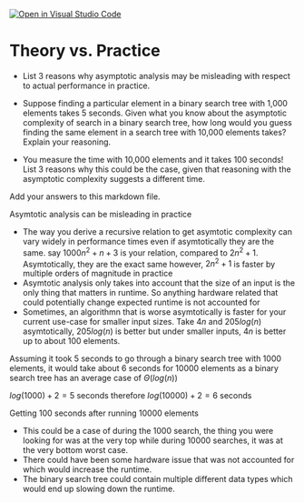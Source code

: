 [![Open in Visual Studio Code](https://classroom.github.com/assets/open-in-vscode-718a45dd9cf7e7f842a935f5ebbe5719a5e09af4491e668f4dbf3b35d5cca122.svg)](https://classroom.github.com/online_ide?assignment_repo_id=11754416&assignment_repo_type=AssignmentRepo)
# Theory vs. Practice

- List 3 reasons why asymptotic analysis may be misleading with respect to
  actual performance in practice.

- Suppose finding a particular element in a binary search tree with 1,000
  elements takes 5 seconds. Given what you know about the asymptotic complexity
  of search in a binary search tree, how long would you guess finding the same
  element in a search tree with 10,000 elements takes? Explain your reasoning.

- You measure the time with 10,000 elements and it takes 100 seconds! List 3
  reasons why this could be the case, given that reasoning with the asymptotic
  complexity suggests a different time.

Add your answers to this markdown file.

Asymtotic analysis can be misleading in practice
- The way you derive a recursive relation to get asymtotic complexity can vary widely in performance times even if asymtotically they are the same. say $1000n^2+n+3$ is your relation, compared to $2n^2+1$. Asymtotically, they are the exact same however, $2n^2+1$ is faster by multiple orders of magnitude in practice
- Asymtotic analysis only takes into account that the size of an input is the only thing that matters in runtime. So anything hardware related that could potentially change expected runtime is not accounted for
- Sometimes, an algorithmn that is worse asymtotically is faster for your current use-case for smaller input sizes. Take $4n$ and $205log(n)$ asymtotically, $205log(n)$ is better but under smaller inputs, $4n$ is better up to about 100 elements.

Assuming it took 5 seconds to go through a binary search tree with 1000 elements, it would take about 6 seconds for 10000 elements as a binary search tree has an average case of $\Theta(log(n))$

$log(1000)+2 = 5$ seconds therefore $log(10000)+2 = 6$ seconds

Getting 100 seconds after running 10000 elements
- This could be a case of during the 1000 search, the thing you were looking for was at the very top while during 10000 searches, it was at the very bottom worst case.
- There could have been some hardware issue that was not accounted for which would increase the runtime.
- The binary search tree could contain multiple different data types which would end up slowing down the runtime.



